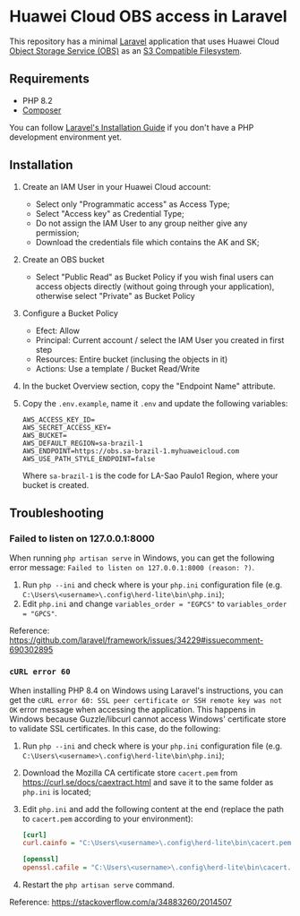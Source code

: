 # Huawei Cloud OBS access in Laravel

This repository has a minimal [Laravel](https://laravel.com/) application
that uses Huawei Cloud [Object Storage Service (OBS)](https://www.huaweicloud.com/intl/en-us/product/obs.html)
as an [S3 Compatible Filesystem](https://laravel.com/docs/11.x/filesystem#amazon-s3-compatible-filesystems).

## Requirements

- PHP 8.2
- [Composer](https://getcomposer.org/)

You can follow [Laravel's Installation Guide](https://laravel.com/docs/11.x/installation#installing-php)
if you don't have a PHP development environment yet.

## Installation

1. Create an IAM User in your Huawei Cloud account:
   - Select only "Programmatic access" as Access Type;
   - Select "Access key" as Credential Type;
   - Do not assign the IAM User to any group neither give any permission;
   - Download the credentials file which contains the AK and SK;
2. Create an OBS bucket
   - Select "Public Read" as Bucket Policy if you wish final users can access
     objects directly (without going through your application), otherwise select
     "Private" as Bucket Policy
3. Configure a Bucket Policy
   - Efect: Allow
   - Principal: Current account / select the IAM User you created in first step
   - Resources: Entire bucket (inclusing the objects in it)
   - Actions: Use a template / Bucket Read/Write
4. In the bucket Overview section, copy the "Endpoint Name" attribute.
5. Copy the `.env.example`, name it `.env` and update the following variables:

    ```plain
    AWS_ACCESS_KEY_ID=
    AWS_SECRET_ACCESS_KEY=
    AWS_BUCKET=
    AWS_DEFAULT_REGION=sa-brazil-1
    AWS_ENDPOINT=https://obs.sa-brazil-1.myhuaweicloud.com
    AWS_USE_PATH_STYLE_ENDPOINT=false
    ```

    Where `sa-brazil-1` is the code for LA-Sao Paulo1 Region, where your bucket
    is created.

## Troubleshooting

### Failed to listen on 127.0.0.1:8000

When running `php artisan serve` in Windows, you can get the following error message:
`Failed to listen on 127.0.0.1:8000 (reason: ?)`.

1. Run `php --ini` and check where is your `php.ini` configuration file (e.g.
   `C:\Users\<username>\.config\herd-lite\bin\php.ini`);
2. Edit `php.ini` and change `variables_order = "EGPCS"` to `variables_order = "GPCS"`.

Reference: <https://github.com/laravel/framework/issues/34229#issuecomment-690302895>

### `cURL error 60`

When installing PHP 8.4 on Windows using Laravel's instructions, you can get the
`cURL error 60: SSL peer certificate or SSH remote key was not OK` error message
when accessing the application. This happens in Windows because Guzzle/libcurl
cannot access Windows' certificate store to validate SSL certificates. In this
case, do the following:

1. Run `php --ini` and check where is your `php.ini` configuration file (e.g.
   `C:\Users\<username>\.config\herd-lite\bin\php.ini`);
2. Download the Mozilla CA certificate store `cacert.pem` from <https://curl.se/docs/caextract.html>
   and save it to the same folder as `php.ini` is located;
3. Edit `php.ini` and add the following content at the end (replace the path
   to `cacert.pem` according to your environment):

   ```ini
   [curl]
   curl.cainfo = "C:\Users\<username>\.config\herd-lite\bin\cacert.pem"

   [openssl]
   openssl.cafile = "C:\Users\<username>\.config\herd-lite\bin\cacert.pem"
   ```

4. Restart the `php artisan serve` command.

Reference: <https://stackoverflow.com/a/34883260/2014507>
